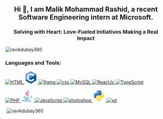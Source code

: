 <h2 align="center"> Hi 👋, I am Malik Mohammad Rashid, a recent Software Engineering intern at Microsoft.</h2>
<h3 align="center">Solving with Heart: Love-Fueled Initiatives Making a Real Impact</h3>
<p align="left"> <img src="https://komarev.com/ghpvc/?username=MalikRashid786&label=Profile%20views&color=0e75b6&style=flat" alt="ravikdubey360" /> </p>
<h3 align="left">Languages and Tools:</h3>

<p align="left"> 
<a href="https://html.com/" target="_blank"> <img src="https://www.vectorlogo.zone/logos/w3_html5/w3_html5-ar21.svg" alt="HTML" width=60" height="40"/> </a> 
<a href="https://www.cprogramming.com/" target="_blank"> <img src="https://raw.githubusercontent.com/devicons/devicon/master/icons/c/c-original.svg" alt="c" width="40" height="40"/> </a>
<a href="https://www.figma.com/" target="_blank"> <img src="https://www.vectorlogo.zone/logos/figma/figma-icon.svg" alt="figma" width="40" height="40"/> </a>
<a href="https://www.css3.com/" target="_blank"> <img src="https://www.vectorlogo.zone/logos/w3_css/w3_css-ar21.svg" alt="css" width="70" height="50"/> </a>
<a href="https://www.mysql.com/" target="_blank"> <img src="https://www.vectorlogo.zone/logos/mysql/mysql-official.svg" alt="MySQL" width="70" height="50"/> </a> 
<a href="https://react.dev/" target="_blank"> <img src="https://www.vectorlogo.zone/logos/reactjs/reactjs-ar21.svg" alt="ReactJs" width="70" height="50"/> </a>
<a href="https://www.typescriptlang.org/" target="_blank"> <img src="https://www.vectorlogo.zone/logos/typescriptlang/typescriptlang-icon.svg" alt="TypeScript" width="40" height="40"/> </a> 
  
<a href="https://www.php.net/" target="_blank"> <img src="https://www.vectorlogo.zone/logos/php/php-ar21.svg" alt="PHP" width="50" height="50"/> </a> 
<a href="https://www.java.com" target="_blank"> <img src="https://raw.githubusercontent.com/devicons/devicon/master/icons/java/java-original.svg" alt="java" width="40" height="40"/> </a> 
<a href="https://www.javascript.com/" target="_blank"> <img src="https://www.vectorlogo.zone/logos/javascript/javascript-horizontal.svg" alt="JavaScript" width="80" height="30"/> </a> 
<a href="https://getbootstrap.com/" target="_blank"> <img src="https://www.vectorlogo.zone/logos/getbootstrap/getbootstrap-ar21.svg" alt="photoshop" width="80" height="50"/> </a> <a href="https://www.python.org" target="_blank"> <img src="https://raw.githubusercontent.com/devicons/devicon/master/icons/python/python-original.svg" alt="python" width="40" height="40"/> </a> <a href="https://www.adobe.com/products/xd.html" target="_blank"> <img src="https://cdn.worldvectorlogo.com/logos/adobe-xd.svg" alt="xd" width="40" height="40"/> </a> </p>


<p>&nbsp;<img align="center" src="https://github-readme-stats.vercel.app/api?username=MalikRashid786&show_icons=true&locale=en" alt="ravikdubey360" /></p>

<!--
**MalikRashid786/MalikRashid786** is a ✨ _special_ ✨ repository because its `README.md` (this file) appears on your GitHub profile.

Here are some ideas to get you started:

- 🔭 I’m currently working on ...
- 🌱 I’m currently learning ...
- 👯 I’m looking to collaborate on ...
- 🤔 I’m looking for help with ...
- 💬 Ask me about ...
- 📫 How to reach me: ...
- 😄 Pronouns: ...
- ⚡ Fun fact: ...
-->
